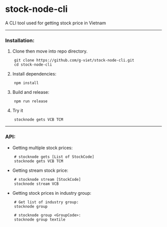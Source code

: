 # stock-node-cli
A CLI tool used for getting stock price in Vietnam

---
### Installation:
1. Clone then move into repo directory.
```
    git clone https://github.com/g-viet/stock-node-cli.git
    cd stock-node-cli
```
2. Install dependencies:
```
    npm install
```
3. Build and release:
```
    npm run release
```
4. Try it
```
    stocknode gets VCB TCM
```

---
### API:

- Getting multiple stock prices:
```
    # stocknode gets [List of StockCode]
    stocknode gets VCB TCM
```

- Getting stream stock price:
```
    # stocknode stream [StockCode]
    stocknode stream VCB
```

- Getting stock prices in industry group:
```
    # Get list of industry group:
    stocknode group

    # stocknode group <GroupCode>:
    stocknode group textile
```
